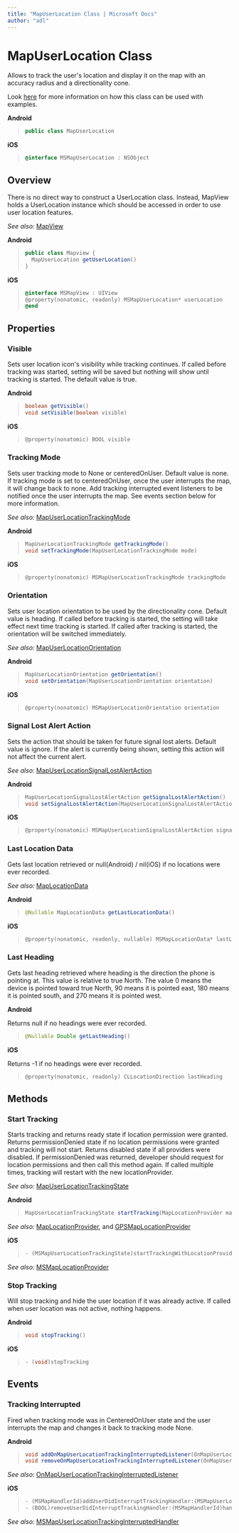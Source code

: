 ```yaml
---
title: "MapUserLocation Class | Microsoft Docs"
author: "adl"
---
```


# MapUserLocation Class

Allows to track the user's location and display it on the map with an accuracy radius and a directionality cone.

Look [here](../map-control-concepts/user-location.md) for more information on how this class can be used with examples.

**Android**

>```java
> public class MapUserLocation
>```

**iOS**

>```objectivec
> @interface MSMapUserLocation : NSObject
>```

## Overview

There is no direct way to construct a UserLocation class. Instead, MapView holds a UserLocation instance which should be accessed in order to use user location features.

_See also:_ [MapView](mapview-class.md)

**Android**

>```java
> public class Mapview {
>   MapUserLocation getUserLocation()
> }
> ```

**iOS**

>```objectivec
> @interface MSMapView : UIView
> @property(nonatomic, readonly) MSMapUserLocation* userLocation
> @end
>```

## Properties

### Visible

Sets user location icon's visibility while tracking continues. If called before tracking was started, setting will be saved but nothing will show until tracking is started. The default value is true.

**Android**

>```java
> boolean getVisible()
> void setVisible(boolean visible)
>```

**iOS**

>```objectivec
> @property(nonatomic) BOOL visible
>```


### Tracking Mode

Sets user tracking mode to None or centeredOnUser. Default value is none. If tracking mode is set to centeredOnUser, once the user interrupts the map, it will change back to none. Add tracking interrupted event listeners to be notified once the user interrupts the map. See events section below for more information.

_See also:_ [MapUserLocationTrackingMode](mapuserlocationtrackingmode-enumeration.md)

**Android**

>```java
> MapUserLocationTrackingMode getTrackingMode()
> void setTrackingMode(MapUserLocationTrackingMode mode)
>```

**iOS**

>```objectivec
> @property(nonatomic) MSMapUserLocationTrackingMode trackingMode
>```

### Orientation
Sets user location orientation to be used by the directionality cone. Default value is heading. If called before tracking is started, the setting will take effect next time tracking is started. If called after tracking is started, the orientation will be switched immediately.

_See also:_ [MapUserLocationOrientation](mapuserlocationorientation-enumeration.md)

**Android**

>```java
> MapUserLocationOrientation getOrientation()
> void setOrientation(MapUserLocationOrientation orientation)
>```

**iOS**

>```objectivec
> @property(nonatomic) MSMapUserLocationOrientation orientation
>```

### Signal Lost Alert Action

Sets the action that should be taken for future signal lost alerts. Default value is ignore. If the alert is currently being shown, setting this action will not affect the current alert.

_See also:_ [MapUserLocationSignalLostAlertAction](mapuserlocationsignallostalertaction-enumeration.md)

**Android**

>```java
> MapUserLocationSignalLostAlertAction getSignalLostAlertAction()
> void setSignalLostAlertAction(MapUserLocationSignalLostAlertAction action)
>```

**iOS**

>```objectivec
> @property(nonatomic) MSMapUserLocationSignalLostAlertAction signalLostAlertAction
>```


### Last Location Data

Gets last location retrieved or null(Android) / nil(iOS) if no locations were ever recorded.

_See also:_ [MapLocationData](maplocationdata-class.md)

**Android**

>```java
> @Nullable MapLocationData getLastLocationData()
>```

**iOS**

>```objectivec
> @property(nonatomic, readonly, nullable) MSMapLocationData* lastLocationData
>```

### Last Heading

Gets last heading retrieved where heading is the direction the phone is pointing at. This value is relative to true North. The value 0 means the device is pointed toward true North, 90 means it is pointed east, 180 means it is pointed south, and 270 means it is pointed west.

**Android**

Returns null if no headings were ever recorded.

>```java
> @Nullable Double getLastHeading()
> ```

**iOS**

Returns -1 if no headings were ever recorded.

>```objectivec
> @property(nonatomic, readonly) CLLocationDirection lastHeading
>```

## Methods

### Start Tracking

Starts tracking and returns ready state if location permission were granted. Returns permissionDenied state if no location permissions were granted and tracking will not start. Returns disabled state if all providers were disabled. If permissionDenied was returned, developer should request for location permissions and then call this method again. If called multiple times, tracking will restart with the new locationProvider.

_See also:_ [MapUserLocationTrackingState](mapuserlocationtrackingstate-enumeration.md)

**Android**

>```java
> MapUserLocationTrackingState startTracking(MapLocationProvider mapLocationProvider)
> ```

_See also:_ [MapLocationProvider](android/maplocationprovider-class.md), and [GPSMapLocationProvider](android/gpsmaplocationprovider-class.md) 

**iOS**

>```objectivec
> - (MSMapUserLocationTrackingState)startTrackingWithLocationProvider:(MSMapLocationProvider*)locationProvider
>```

_See also:_ [MSMapLocationProvider](ios/msmaplocationprovider-class.md)

### Stop Tracking

Will stop tracking and hide the user location if it was already active. If called when user location was not active, nothing happens.

**Android**

>```java
> void stopTracking()
> ```

**iOS**

>```objectivec
> - (void)stopTracking
>```

## Events

### Tracking Interrupted

Fired when tracking mode was in CenteredOnUser state and the user interrupts the map and changes it back to tracking mode None. 

**Android**

>```java
> void addOnMapUserLocationTrackingInterruptedListener(OnMapUserLocationTrackingInterruptedListener listener)
> void removeOnMapUserLocationTrackingInterruptedListener(OnMapUserLocationTrackingInterruptedListener listener)
> ```

_See also:_ [OnMapUserLocationTrackingInterruptedListener](android/onmapuserlocationtrackinginterruptedlistener-interface.md)

**iOS**

>```objectivec
> - (MSMapHandlerId)addUserDidInterruptTrackingHandler:(MSMapUserLocationTrackingInterruptedHandler)handler
> - (BOOL)removeUserDidInterruptTrackingHandler:(MSMapHandlerId)handlerId
>```

_See also:_ [MSMapUserLocationTrackingInterruptedHandler](ios/msmapuserlocationtrackinginterrupted-interface.md)
